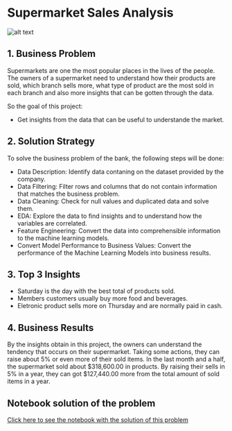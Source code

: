 # Supermarket Sales Analysis

![alt text](https://images.unsplash.com/photo-1534723452862-4c874018d66d?ixid=MnwxMjA3fDB8MHxwaG90by1wYWdlfHx8fGVufDB8fHx8&ixlib=rb-1.2.1&auto=format&fit=crop&w=750&q=80)

## 1. Business Problem
Supermarkets are one the most popular places in the lives of the people. The owners of a supermarket need to understand how their products are sold, which branch sells more, what type of product are the most sold in each branch and also more insights that can be gotten through the data.

So the goal of this project:
- Get insights from the data that can be useful to understande the market.

## 2. Solution Strategy
To solve the business problem of the bank, the following steps will be done:
- Data Description: Identify data contaning on the dataset provided by the company.
- Data Filtering: Filter rows and columns that do not contain information that matches the business problem.
- Data Cleaning: Check for null values and duplicated data and solve them.
- EDA: Explore the data to find insights and to understand how the variables are correlated.
- Feature Engineering: Convert the data into comprehensible information to the machine learning models.
- Convert Model Performance to Business Values: Convert the performance of the Machine Learning Models into business results.

## 3. Top 3 Insights
- Saturday is the day with the best total of products sold.
- Members customers usually buy more food and beverages.
- Eletronic product sells more on Thursday and are normally paid in cash.

## 4. Business Results
By the insights obtain in this project, the owners can understand the tendency that occurs on their supermarket. Taking some actions, they can raise about 5% or even more of their sold items. In the last month and a half, the supermarket sold about $318,600.00 in products. By raising their sells in 5% in a year, they can got $127,440.00 more from the total amount of sold items in a year.

## Notebook solution of the problem
[Click here to see the notebook with the solution of this problem](https://github.com/Guilherme-Yuji/Data-Science-Portfolio/blob/main/superMarketSalesAnalysis/Supermarket%20Sales%20Analysis.ipynb)
